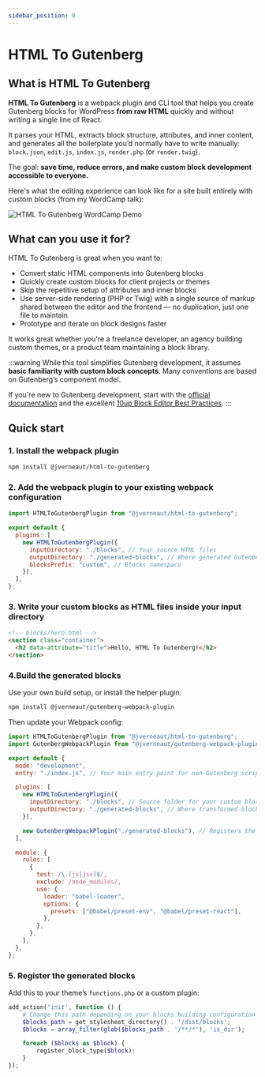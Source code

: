 ```yaml
---
sidebar_position: 0
---
```


# HTML To Gutenberg

## What is HTML To Gutenberg

**HTML To Gutenberg** is a webpack plugin and CLI tool that helps you create Gutenberg blocks for WordPress **from raw HTML** quickly and without writing a single line of React.

It parses your HTML, extracts block structure, attributes, and inner content, and generates all the boilerplate you’d normally have to write manually:
`block.json`, `edit.js`, `index.js`, `render.php` (or `render.twig`).

The goal: **save time, reduce errors, and make custom block development accessible to everyone.**

Here's what the editing experience can look like for a site built entirely with custom blocks (from my WordCamp talk):

![HTML To Gutenberg WordCamp Demo](/img/wordcamp-demo.png)

## What can you use it for?

HTML To Gutenberg is great when you want to:

- Convert static HTML components into Gutenberg blocks
- Quickly create custom blocks for client projects or themes
- Skip the repetitive setup of attributes and inner blocks
- Use server-side rendering (PHP or Twig) with a single source of markup shared between the editor and the frontend — no duplication, just one file to maintain
- Prototype and iterate on block designs faster

It works great whether you're a freelance developer, an agency building custom themes, or a product team maintaining a block library.

:::warning
While this tool simplifies Gutenberg development, it assumes **basic familiarity with custom block concepts**. Many conventions are based on Gutenberg’s component model.

If you're new to Gutenberg development, start with the [official documentation](https://developer.wordpress.org/block-editor/) and the excellent [10up Block Editor Best Practices](https://gutenberg.10up.com/).
:::

## Quick start

### 1. Install the webpack plugin

```bash
npm install @jverneaut/html-to-gutenberg
```

### 2. Add the webpack plugin to your existing webpack configuration

```js title="webpack.config.js"
import HTMLToGutenbergPlugin from "@jverneaut/html-to-gutenberg";

export default {
  plugins: [
    new HTMLToGutenbergPlugin({
      inputDirectory: "./blocks", // Your source HTML files
      outputDirectory: "./generated-blocks", // Where generated Gutenberg blocks will be placed
      blocksPrefix: "custom", // Blocks namespace
    }),
  ],
};
```

### 3. Write your custom blocks as HTML files inside your input directory

```html
<!-- blocks/hero.html -->
<section class="container">
  <h2 data-attribute="title">Hello, HTML To Gutenberg!</h2>
</section>
```

### 4.Build the generated blocks

Use your own build setup, or install the helper plugin:

```bash
npm install @jverneaut/gutenberg-webpack-plugin
```

Then update your Webpack config:

```js title="webpack.config.js"
import HTMLToGutenbergPlugin from "@jverneaut/html-to-gutenberg";
import GutenbergWebpackPlugin from "@jverneaut/gutenberg-webpack-plugin";

export default {
  mode: "development",
  entry: "./index.js", // Your main entry point for non-Gutenberg scripts

  plugins: [
    new HTMLToGutenbergPlugin({
      inputDirectory: "./blocks", // Source folder for your custom blocks HTML
      outputDirectory: "./generated-blocks", // Where transformed blocks will be output
    }),

    new GutenbergWebpackPlugin("./generated-blocks"), // Registers the generated blocks
  ],

  module: {
    rules: [
      {
        test: /\.(js|jsx)$/,
        exclude: /node_modules/,
        use: {
          loader: "babel-loader",
          options: {
            presets: ["@babel/preset-env", "@babel/preset-react"],
          },
        },
      },
    ],
  },
};
```

### 5. Register the generated blocks

Add this to your theme’s `functions.php` or a custom plugin:

```php title="functions.php"
add_action('init', function () {
    # Change this path depending on your blocks building configuration
    $blocks_path = get_stylesheet_directory() . '/dist/blocks';
    $blocks = array_filter(glob($blocks_path . '/**/*'), 'is_dir');

    foreach ($blocks as $block) {
        register_block_type($block);
    }
});
```

